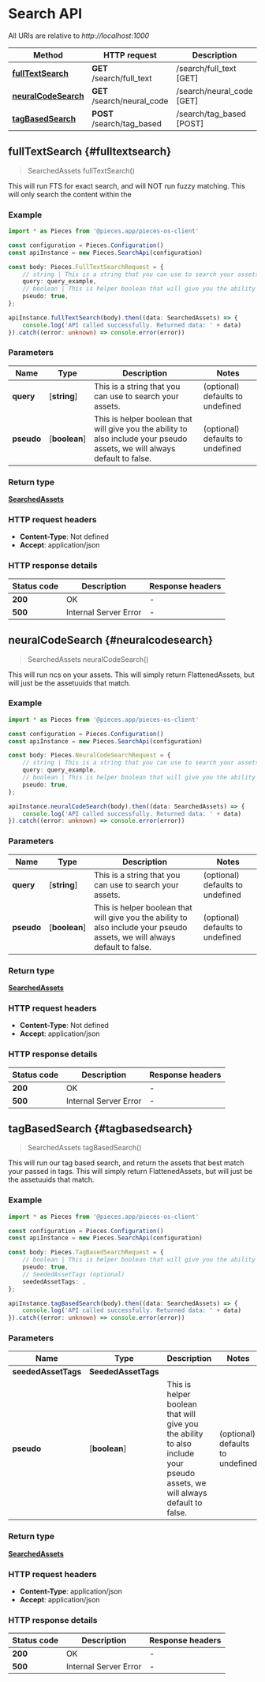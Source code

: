 # Search API

All URIs are relative to *http://localhost:1000*

Method | HTTP request | Description
------------- | ------------- | -------------
[**fullTextSearch**](SearchApi#fulltextsearch) | **GET** /search/full_text | /search/full_text [GET]
[**neuralCodeSearch**](SearchApi#neuralcodesearch) | **GET** /search/neural_code | /search/neural_code [GET]
[**tagBasedSearch**](SearchApi#tagbasedsearch) | **POST** /search/tag_based | /search/tag_based [POST]


## **fullTextSearch** {#fulltextsearch}
> SearchedAssets fullTextSearch()

This will run FTS for exact search, and will NOT run fuzzy matching. This will only search the content within the 

### Example

```typescript
import * as Pieces from '@pieces.app/pieces-os-client'

const configuration = Pieces.Configuration()
const apiInstance = new Pieces.SearchApi(configuration)

const body: Pieces.FullTextSearchRequest = {
    // string | This is a string that you can use to search your assets. (optional)
    query: query_example,
    // boolean | This is helper boolean that will give you the ability to also include your pseudo assets, we will always default to false. (optional)
    pseudo: true,
};

apiInstance.fullTextSearch(body).then((data: SearchedAssets) => {
    console.log('API called successfully. Returned data: ' + data)
}).catch((error: unknown) => console.error(error))
```

### Parameters

Name | Type | Description  | Notes
------------- | ------------- | ------------- | -------------
 **query** | [**string**] | This is a string that you can use to search your assets. | (optional) defaults to undefined
 **pseudo** | [**boolean**] | This is helper boolean that will give you the ability to also include your pseudo assets, we will always default to false. | (optional) defaults to undefined


### Return type

[**SearchedAssets**](../models/SearchedAssets)

### HTTP request headers

- **Content-Type**: Not defined
- **Accept**: application/json


### HTTP response details
| Status code | Description | Response headers
|-------------|-------------|------------------
**200** | OK |  -  |
**500** | Internal Server Error |  -  |

## **neuralCodeSearch** {#neuralcodesearch}
> SearchedAssets neuralCodeSearch()

This will run ncs on your assets. This will simply return FlattenedAssets, but will just be the assetuuids that match.

### Example

```typescript
import * as Pieces from '@pieces.app/pieces-os-client'

const configuration = Pieces.Configuration()
const apiInstance = new Pieces.SearchApi(configuration)

const body: Pieces.NeuralCodeSearchRequest = {
    // string | This is a string that you can use to search your assets. (optional)
    query: query_example,
    // boolean | This is helper boolean that will give you the ability to also include your pseudo assets, we will always default to false. (optional)
    pseudo: true,
};

apiInstance.neuralCodeSearch(body).then((data: SearchedAssets) => {
    console.log('API called successfully. Returned data: ' + data)
}).catch((error: unknown) => console.error(error))
```

### Parameters

Name | Type | Description  | Notes
------------- | ------------- | ------------- | -------------
 **query** | [**string**] | This is a string that you can use to search your assets. | (optional) defaults to undefined
 **pseudo** | [**boolean**] | This is helper boolean that will give you the ability to also include your pseudo assets, we will always default to false. | (optional) defaults to undefined


### Return type

[**SearchedAssets**](../models/SearchedAssets)

### HTTP request headers

- **Content-Type**: Not defined
- **Accept**: application/json


### HTTP response details
| Status code | Description | Response headers
|-------------|-------------|------------------
**200** | OK |  -  |
**500** | Internal Server Error |  -  |

## **tagBasedSearch** {#tagbasedsearch}
> SearchedAssets tagBasedSearch()

This will run our tag based search, and return the assets that best match your passed in tags. This will simply return FlattenedAssets, but will just be the assetuuids that match.

### Example

```typescript
import * as Pieces from '@pieces.app/pieces-os-client'

const configuration = Pieces.Configuration()
const apiInstance = new Pieces.SearchApi(configuration)

const body: Pieces.TagBasedSearchRequest = {
    // boolean | This is helper boolean that will give you the ability to also include your pseudo assets, we will always default to false. (optional)
    pseudo: true,
    // SeededAssetTags (optional)
    seededAssetTags: ,
};

apiInstance.tagBasedSearch(body).then((data: SearchedAssets) => {
    console.log('API called successfully. Returned data: ' + data)
}).catch((error: unknown) => console.error(error))
```

### Parameters

Name | Type | Description  | Notes
------------- | ------------- | ------------- | -------------
 **seededAssetTags** | **SeededAssetTags**|  |
 **pseudo** | [**boolean**] | This is helper boolean that will give you the ability to also include your pseudo assets, we will always default to false. | (optional) defaults to undefined


### Return type

[**SearchedAssets**](../models/SearchedAssets)

### HTTP request headers

- **Content-Type**: application/json
- **Accept**: application/json


### HTTP response details
| Status code | Description | Response headers
|-------------|-------------|------------------
**200** | OK |  -  |
**500** | Internal Server Error |  -  |


